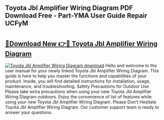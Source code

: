 ## Toyota Jbl Amplifier Wiring Diagram PDF Download Free - Part-YMA User Guide Repair UCFyM

# <h2><a href="http://dfrwpd.blite.top/?on=Toyota+Jbl+Amplifier+Wiring+Diagram">🔗Download New 👉🔴 Toyota Jbl Amplifier Wiring Diagram</a></h2>

[![Toyota Jbl Amplifier Wiring Diagram download](https://i.imgur.com/lujVjoI.png)](http://dfrwpd.blite.top/?on=Toyota+Jbl+Amplifier+Wiring+Diagram)
Hello and welcome to the user manual for your newly linked Toyota Jbl Amplifier Wiring Diagram. This guide is here to help you master the functions and capabilities of your product. Inside, you will find detailed instructions for installation, usage, maintenance, and troubleshooting. Safety Precautions for Outdoor Use Please take extra precautions when using your new Toyota Jbl Amplifier Wiring Diagram outdoors. Enjoy the convenience of list of features while using your new Toyota Jbl Amplifier Wiring Diagram. Please Don't Hesitate Toyota Jbl Amplifier Wiring Diagram. Our customer support team is ready to answer your questions.
